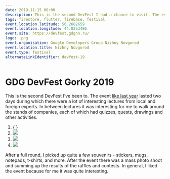 ```yaml
---
date: 2019-11-15 00:00
description: This is the second DevFest I had a chance to visit. The event, like last year, was held for two days during which there was a huge number of interesting lectures by local and foreign experts.
tags: firestore, flutter, firebase, festival
event.location.latitude: 56.2682659
event.location.longitude: 44.0253486
event.site: https://devfest.gdgnn.ru/
logo: .png
event.organisation: Google Developers Group Nizhny Novgorod
event.location.title: Nizhny Novgorod
event.type: festival
alternateLinkIdentifier: devfest-19
---
```

# GDG DevFest Gorky 2019

This is the second DevFest I've been to. The event [like last year](https://coolone.ru/events/devfest-18/) lasted two days during which there were a lot of interesting lectures from local and foreign experts.
In between lectures it was interesting for me to walk around the stands of companies, each of which had quizzes, quests, drawings and other activities.


1. { }
2. ![ ](2_400x400.jpg)
3. ![ ](1_400x400.jpg)
4. ![ ](3_400x400.jpg)


 After a full round, I picked up quite a few souvenirs - stickers, mugs, notepads, t-shirts, and more.
After the event there was a mass photo shoot and summing up the results of the raffles and contests. In general, I liked the event because for me it was quite interesting.
